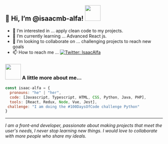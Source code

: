 <h2> 👋 Hi, I’m @isaacmb-alfa! <img src="https://media.giphy.com/media/PiQejEf31116URju4V/source.gif" width="50px"></h2>

- 👀 I’m interested in ... apply clean code to my projects.
- 🌱 I’m currently learning ... Advanced React js. 
- 💞️ I’m looking to collaborate on ... challenging projects to reach new goals
- 📫 How to reach me ...
[![Twitter: IsaacAlfa](https://img.shields.io/twitter/follow/IsaacAlfa?style=social)](https://twitter.com/IsaaAlfa)

### <img src="https://media.giphy.com/media/LmNwrBhejkK9EFP504/source.gif" width="50"> A little more about me...

```javascript
const isaac-alfa = {
  pronouns: "he" | "her",
  code: [Javascript, Typescript, HTML, CSS, Python, Java, PHP],
  tools: [React, Redux, Node, Vue, Jest],
 challenge: "I am doing the #100DaysOfCode challenge Python"
}
```
<hr/>
<p><em>I am a front-end developer, passionate about making projects that meet the user's needs, I never stop learning new things. I would love to collaborate with more people who share my ideals.</em></p>
